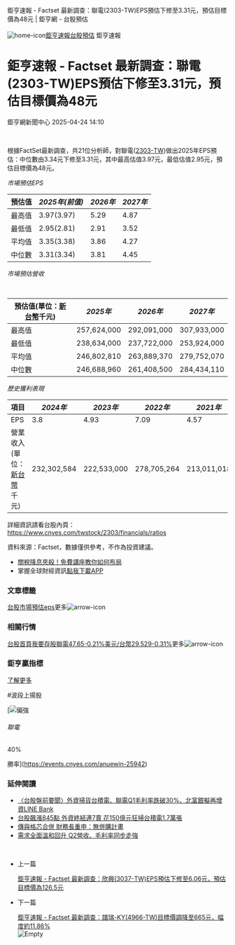 
鉅亨速報 - Factset 最新調查：聯電(2303-TW)EPS預估下修至3.31元，預估目標價為48元 | 鉅亨網 - 台股預估‌  
‌  
![home-icon](/assets/icons/breadCrumb/symbol-icon-home.svg)[鉅亨速報](/news/cat/anue_live)[台股預估](/news/cat/tw_forecast) 鉅亨速報
# 鉅亨速報 - Factset 最新調查：聯電(2303-TW)EPS預估下修至3.31元，預估目標價為48元

鉅亨網新聞中心 2025-04-24 14:10

‌  

根據FactSet最新調查，共21位分析師，對聯電([2303-TW](https://www.cnyes.com/twstock/2303))做出2025年EPS預估：中位數由3.34元下修至3.31元，其中最高估值3.97元，最低估值2.95元，預估目標價為48元。

*市場預估EPS*

| 預估值 | *2025年(前值)* | *2026年* | *2027年* |
| --- | --- | --- | --- |
| 最高值 | 3.97(3.97) | 5.29 | 4.87 |
| 最低值 | 2.95(2.81) | 2.91 | 3.52 |
| 平均值 | 3.35(3.38) | 3.86 | 4.27 |
| 中位數 | 3.31(3.34) | 3.81 | 4.45 |

*市場預估營收*

‌  

| 預估值(單位：[新台幣](https://invest.cnyes.com/forex/detail/usdtwd)千元) | *2025年* | *2026年* | *2027年* |
| --- | --- | --- | --- |
| 最高值 | 257,624,000 | 292,091,000 | 307,933,000 |
| 最低值 | 238,634,000 | 237,722,000 | 253,924,000 |
| 平均值 | 246,802,810 | 263,889,370 | 279,752,070 |
| 中位數 | 246,688,960 | 261,408,500 | 284,434,110 |

*歷史獲利表現*

| 項目 | *2024年* | *2023年* | *2022年* | *2021年* |
| --- | --- | --- | --- | --- |
| EPS | 3.8 | 4.93 | 7.09 | 4.57 |
| 營業收入(單位：[新台幣](https://invest.cnyes.com/forex/detail/usdtwd)千元) | 232,302,584 | 222,533,000 | 278,705,264 | 213,011,018 |

詳細資訊請看台股內頁：  
<https://www.cnyes.com/twstock/2303/financials/ratios>

資料來源：Factset，數據僅供參考，不作為投資建議。

* [關稅降息夾殺！免費講座教你如何布局](https://www.rsc.com.tw/Cnyes_RSC/SeminarBooking2025InvestmentOutlook.aspx?utm_source=anue&utm_medium=usstocks_end)
* 掌握全球財經資訊[點我下載APP](http://www.cnyes.com/app/?utm_source=mweb&utm_medium=HamMenuBanner&utm_campaign=fixed&utm_content=entr)

### 文章標籤

[台股](https://news.cnyes.com/tag/台股 "台股")[市場預估](https://news.cnyes.com/tag/市場預估 "市場預估")[eps](https://news.cnyes.com/tag/eps "eps")更多![arrow-icon](/assets/icons/arrows/arrow-down.svg)
### 相關行情

[台股首頁](https://www.cnyes.com/twstock)[我要存股](https://supr.link/8OHaU)[聯電47.65-0.21%](https://www.cnyes.com/twstock/2303)[美元/台幣29.529-0.31%](https://invest.cnyes.com/forex/detail/USDTWD)更多![arrow-icon](/assets/icons/arrows/arrow-down.svg)
### 鉅亨贏指標

[了解更多](https://events.cnyes.com/anuewin-25942)

#波段上揚股

[![偏強](/assets/icons/win-indicator/long.svg)
###### 聯電

40%

勝率](https://events.cnyes.com/anuewin-25942)
### 延伸閱讀

* [〈台股盤前要聞〉外資掃貨台積電、聯電Q1毛利率跌破30%、北富銀擬再增資LINE Bank](/news/id/5948604)
* [台股飆漲845點 外資終結連7賣 花150億元狂掃台積電1.7萬張](/news/id/5948358)
* [傳與格芯合併 財務長重申：無併購計畫](/news/id/5948338)
* [需求全面溫和回升 Q2營收、毛利率同步走強](/news/id/5948335)

‌  

* 上一篇
  
  [鉅亨速報 - Factset 最新調查：欣興(3037-TW)EPS預估下修至6.06元，預估目標價為126.5元](/news/id/5950136)
* 下一篇
  
  [鉅亨速報 - Factset 最新調查：譜瑞-KY(4966-TW)目標價調降至665元，幅度約11.86%](/news/id/5949235)
‌  
![Empty](/assets/icons/skeleton/empty-image.svg)‌  

